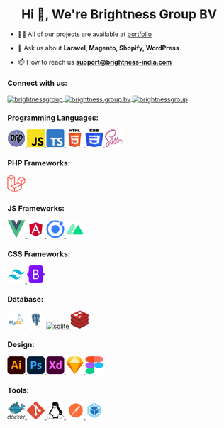 <h1 align="center">Hi 👋, We're Brightness Group BV</h1>

- 👨‍💻 All of our projects are available at [portfolio](https://brightness-group.com/en/portfolio)

- 💬 Ask us about **Laravel, Magento, Shopify, WordPress**

- 📫 How to reach us **support@brightness-india.com**

<h3 align="left">Connect with us:</h3>
<p align="left">
	<a href="https://linkedin.com/in/brightnessgroup" target="blank">
		<img align="center" src="https://raw.githubusercontent.com/rahuldkjain/github-profile-readme-generator/master/src/images/icons/Social/linked-in-alt.svg" alt="brightnessgroup" height="30" width="40" />
	</a>
	<a href="https://fb.com/brightness.group.bv" target="blank">
		<img align="center" src="https://raw.githubusercontent.com/rahuldkjain/github-profile-readme-generator/master/src/images/icons/Social/facebook.svg" alt="brightness.group.bv" height="30" width="40" />
	</a>
	<a href="https://dribbble.com/brightnessgroup" target="blank">
		<img align="center" src="https://raw.githubusercontent.com/rahuldkjain/github-profile-readme-generator/master/src/images/icons/Social/dribbble.svg" alt="brightnessgroup" height="30" width="40" />
	</a>
</p>

<h3 align="left">Programming Languages:</h3>
<p align="left">
	<a href="https://www.php.net" target="_blank" rel="noreferrer">
		<img src="https://raw.githubusercontent.com/brightness-group/.github/main/icons/php.svg" alt="php" width="40" height="40"/>
	</a>
	<a href="https://developer.mozilla.org/en-US/docs/Web/JavaScript" target="_blank" rel="noreferrer">
		<img src="https://raw.githubusercontent.com/brightness-group/.github/main/icons/javascript.svg" alt="javascript" width="40" height="40"/>
	</a>
	<a href="https://www.typescriptlang.org/" target="_blank" rel="noreferrer">
		<img src="https://raw.githubusercontent.com/brightness-group/.github/main/icons/typescript.svg" alt="typescript" width="40" height="40"/>
	</a>
	<a href="https://www.w3.org/html/" target="_blank" rel="noreferrer">
		<img src="https://raw.githubusercontent.com/brightness-group/.github/main/icons/html.svg" alt="html5" width="40" height="40"/>
	</a>
	<a href="https://www.w3schools.com/css/" target="_blank" rel="noreferrer">
		<img src="https://raw.githubusercontent.com/brightness-group/.github/main/icons/css.svg" alt="css3" width="40" height="40"/>
	</a>
	<a href="https://sass-lang.com" target="_blank" rel="noreferrer">
		<img src="https://raw.githubusercontent.com/brightness-group/.github/main/icons/sass.svg" alt="sass" width="40" height="40"/>
	</a>
</p>

<h3 align="left">PHP Frameworks:</h3>
<p>
	<a href="https://laravel.com/" target="_blank" rel="noreferrer">
		<img src="https://raw.githubusercontent.com/brightness-group/.github/main/icons/laravel.svg" alt="laravel" width="40" height="40"/>
	</a>
</p>

<h3 align="left">JS Frameworks:</h3>
<p>
	<a href="https://vuejs.org/" target="_blank" rel="noreferrer">
		<img src="https://raw.githubusercontent.com/brightness-group/.github/main/icons/vuejs.svg" alt="vuejs" width="40" height="40"/>
	</a>
	<a href="https://angular.io" target="_blank" rel="noreferrer">
		<img src="https://raw.githubusercontent.com/brightness-group/.github/main/icons/angular.svg" alt="angular" width="40" height="40"/>
	</a>
	<a href="https://ionicframework.com" target="_blank" rel="noreferrer">
		<img src="https://raw.githubusercontent.com/brightness-group/.github/main/icons/ionic.svg" alt="ionic" width="40" height="40"/>
	</a>
	<a href="https://nuxtjs.org/" target="_blank" rel="noreferrer">
		<img src="https://raw.githubusercontent.com/brightness-group/.github/main/icons/nuxt.svg" alt="nuxtjs" width="40" height="40"/>
	</a>
</p>

<h3 align="left">CSS Frameworks:</h3>
<p>
	<a href="https://tailwindcss.com/" target="_blank" rel="noreferrer">
		<img src="https://raw.githubusercontent.com/brightness-group/.github/main/icons/tailwind.svg" alt="tailwind" width="40" height="40"/>
	</a>
	<a href="https://getbootstrap.com" target="_blank" rel="noreferrer">
		<img src="https://raw.githubusercontent.com/brightness-group/.github/main/icons/bootstrap.svg" alt="bootstrap" width="40" height="40"/>
	</a>
</p>

<h3 align="left">Database:</h3>
<p>
	<a href="https://www.mysql.com/" target="_blank" rel="noreferrer">
		<img src="https://raw.githubusercontent.com/brightness-group/.github/main/icons/mysql.svg" alt="mysql" width="40" height="40"/>
	</a>
	<a href="https://www.postgresql.org" target="_blank" rel="noreferrer">
		<img src="https://raw.githubusercontent.com/brightness-group/.github/main/icons/postgresql.svg" alt="postgresql" width="40" height="40"/>
	</a>
	<a href="https://www.sqlite.org/" target="_blank" rel="noreferrer">
		<img src="https://raw.githubusercontent.com/brightness-group/.github/main/icons/sqlite.svg" alt="sqlite" width="40" height="40"/>
	</a>
	<a href="https://redis.io" target="_blank" rel="noreferrer">
		<img src="https://raw.githubusercontent.com/brightness-group/.github/main/icons/redis.svg" alt="redis" width="40" height="40"/>
	</a>
</p>


<h3 align="left">Design:</h3>
<p>
	<a href="https://www.adobe.com/in/products/illustrator.html" target="_blank" rel="noreferrer">
		<img src="https://raw.githubusercontent.com/brightness-group/.github/main/icons/illustrator.svg" alt="illustrator" width="40" height="40"/>
	</a>
	<a href="https://www.photoshop.com/en" target="_blank" rel="noreferrer">
		<img src="https://raw.githubusercontent.com/brightness-group/.github/main/icons/photoshop.svg" alt="photoshop" width="40" height="40"/>
	</a>
	<a href="https://www.adobe.com/products/xd.html" target="_blank" rel="noreferrer">
		<img src="https://raw.githubusercontent.com/brightness-group/.github/main/icons/xd.svg" alt="xd" width="40" height="40"/>
	</a>
	<a href="https://www.sketch.com/" target="_blank" rel="noreferrer">
		<img src="https://raw.githubusercontent.com/brightness-group/.github/main/icons/sketch.svg" alt="sketch" width="40" height="40"/>
	</a>
	<a href="https://www.figma.com/" target="_blank" rel="noreferrer">
		<img src="https://raw.githubusercontent.com/brightness-group/.github/main/icons/figma.svg" alt="figma" width="40" height="40"/>
	</a>
</p>

<h3 align="left">Tools:</h3>
<p>
	<a href="https://www.docker.com/" target="_blank" rel="noreferrer">
		<img src="https://raw.githubusercontent.com/brightness-group/.github/main/icons/docker.svg" alt="docker" width="40" height="40"/>
	</a>
	<a href="https://git-scm.com/" target="_blank" rel="noreferrer">
		<img src="https://raw.githubusercontent.com/brightness-group/.github/main/icons/git.svg" alt="git" width="40" height="40"/>
	</a>
	<a href="https://www.linux.org/" target="_blank" rel="noreferrer">
		<img src="https://raw.githubusercontent.com/brightness-group/.github/main/icons/linux.svg" alt="linux" width="40" height="40"/>
	</a>
	<a href="https://postman.com" target="_blank" rel="noreferrer">
		<img src="https://raw.githubusercontent.com/brightness-group/.github/main/icons/postman.svg" alt="postman" width="40" height="40"/>
	</a>
	<a href="https://webpack.js.org" target="_blank" rel="noreferrer">
		<img src="https://raw.githubusercontent.com/brightness-group/.github/main/icons/webpack.svg" alt="webpack" width="40" height="40"/>
	</a>
</p>
